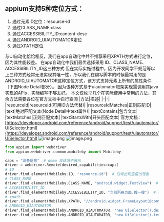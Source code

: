 
## appium支持5种定位方式：
1. 通过元素ID定位：resource-id
2. 通过CLASS_NAME:class
3. 通过ACCESSIBILITY_ID:content-desc
4. 通过ANDROID_UIAUTOMATOR定位
5. 通过XPATH定位

与UI自动化恰恰相反，我们在app自动化中并不推荐采用XPATH方式进行定位，因为其性能较差。
在app自动化中我们最优选择采用 ID、CLASS_NAME、ACCESSIBILITY_ID这三种方式
但在实际实施过程中，因为开发同学不规范等以上三种方式经常无法实现其唯一性，所以我们在编写脚本的时候最常用的是ANDROID_UIAUTOMATOR这种定位方式，该方式支持元素上所有的属性条件（下图Node Detail部分）。
因为该种方式基于uiautomator框架实现需调用其java实现的APIs，实际编写不够友好。
本文仅枚举几个在实际使用中常用的方法，其余方法需要各位在官方文档中自行查阅
|方法|描述|
|-|-|
|resourceId|resourceId(可用ID方法代替)|
|resourceIdMatches|正则匹配ID|
|text|绝对匹配文本(Node Detail中text属性)|
|textContains|包含文本|
|textMatches|正则匹配文本|
|textStartsWith|开头匹配文本|
官方文档：[https://developer.android.com/reference/android/support/test/uiautomator/UiSelector.html](https://developer.android.com/reference/android/support/test/uiautomator/UiSelector.html)
![image.png](https://upload-images.jianshu.io/upload_images/20499241-0ae5b6494885cfa2.png?imageMogr2/auto-orient/strip%7CimageView2/2/w/1240)
![image.png](https://upload-images.jianshu.io/upload_images/20499241-2d59d585a848947f.png?imageMogr2/auto-orient/strip%7CimageView2/2/w/1240)

```python
from appium import webdriver
from appium.webdriver.common.mobileby import Mobileby

caps = "设备信息"  # demo 具体值不展示
driver = webdriver.Remote(desired_capabilities=caps)
# ID
driver.find_element(Mobileby.ID, "resource-id")  # 较常出现空值的现象
# CLASS_NAME
driver.find_element(Mobileby.CLASS_NAME, "android.widget.TextView")  # app中class更倾向于web中type，非web中class。实际实施中基本无法使用，相同值过多
# ACCESSIBILITY_ID
driver.find_element(Mobileby.ACCESSIBILITY_ID, "当前所在页面,搜一搜")  # 较常出现空值，如果有能力推动最好让开发加上
# xpath
driver.find_element(Mobileby.XPATH, "//android.widget.FrameLayout[@content-desc='当前所在页面,搜一搜']")
# ANDROID_UIAUTOMATOR
driver.find_element(Mobileby.ANDROID_UIAUTOMATOR, 'new UiSelector().description("当前所在页面,搜一搜")') 
driver.find_element(Mobileby.ANDROID_UIAUTOMATOR, 'new UiSelector().text("复制")')   # 因为手机屏幕较小，信息量比较少。故一般在实际使用的时候较多用text用于定位，一般不会出现重复的现象
```